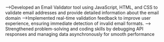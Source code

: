  -->Developed an Email Validator tool using JavaScript, HTML, and CSS to validate email addresses and provide detailed
 information about the email domain
 -->Implemented real-time validation feedback to improve user experience, ensuring immediate detection of invalid email
 formats.
 --> Strengthened problem-solving and coding skills by debugging API responses and managing data asynchronously for
 smooth performance
